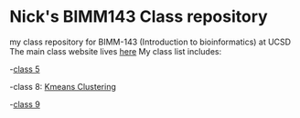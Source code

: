 # Nick's BIMM143 Class repository
my class repository for BIMM-143 (Introduction to bioinformatics) at UCSD
The main class website lives [here](https://bioboot.github.io/bimm143_F18/)
My class list includes:

-[class 5](https://github.com/nfd1234/bimm143/blob/master/Class05/rmarkdown_lecture_5.md)

-class 8: [Kmeans Clustering](https://github.com/nfd1234/bimm143/blob/master/class08/class08.md)

-[class 9](https://github.com/nfd1234/bimm143/blob/master/class09/class09_worksheet.md)
